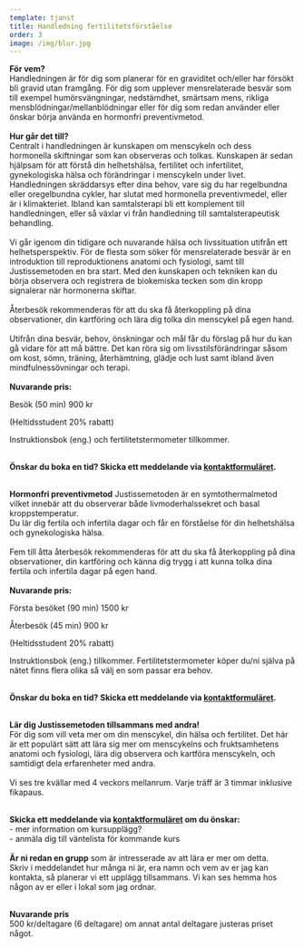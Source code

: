 ```yaml
---
template: tjanst
title: Handledning fertilitetsförståelse
order: 3
image: /img/blur.jpg
---
```

**För vem?**<br/>Handledningen är för dig som planerar för en graviditet och/eller har försökt bli gravid utan framgång. För dig som upplever mensrelaterade besvär som till exempel humörsvängningar, nedstämdhet, smärtsam mens, rikliga mensblödningar/mellanblödningar eller för dig som redan använder eller önskar börja använda en hormonfri preventivmetod.<br/>\
**Hur går det till?**<br/>Centralt i handledningen är kunskapen om menscykeln och dess hormonella skiftningar som kan observeras och tolkas. Kunskapen är sedan hjälpsam för att förstå din helhetshälsa, fertilitet och infertilitet, gynekologiska hälsa och förändringar i menscykeln under livet. Handledningen skräddarsys efter dina behov, vare sig du har regelbundna eller oregelbundna cykler, har slutat med hormonella preventivmedel, eller är i klimakteriet. Ibland kan samtalsterapi bli ett komplement till handledningen, eller så växlar vi från handledning till samtalsterapeutisk behandling.<br/><br/>Vi går igenom din tidigare och nuvarande hälsa och livssituation utifrån ett helhetsperspektiv. För de flesta som söker för mensrelaterade besvär är en introduktion till reproduktionens anatomi och fysiologi, samt till Justissemetoden en bra start. Med den kunskapen och tekniken kan du börja observera och registrera de biokemiska tecken som din kropp signalerar när hormonerna skiftar.<br/><br/>Återbesök rekommenderas för att du ska få återkoppling på dina observationer, din kartföring och lära dig tolka din menscykel på egen hand. <br/><br/>Utifrån dina besvär, behov, önskningar och mål får du förslag på hur du kan gå vidare för att må bättre. Det kan röra sig om livsstilsförändringar såsom om kost, sömn, träning, återhämtning, glädje och lust samt ibland även mindfulnessövningar och terapi.<br/>\
**Nuvarande pris:**

Besök (50 min) 900 kr

(Heltidsstudent 20% rabatt)

Instruktionsbok (eng.) och fertilitetstermometer tillkommer.

<br/>**Önskar du boka en tid? Skicka ett meddelande via [kontaktformuläret](https://dinrytm.se/kontakt).**<br/><br/>

**Hormonfri preventivmetod** Justissemetoden är en symtothermalmetod vilket innebär att du observerar både livmoderhalssekret och basal kroppstemperatur.<br/>Du lär dig fertila och infertila dagar och får en förståelse för din helhetshälsa och gynekologiska hälsa.<br/><br/>Fem till åtta återbesök rekommenderas för att du ska få återkoppling på dina observationer, din kartföring och känna dig trygg i att kunna tolka dina fertila och infertila dagar på egen hand.<br/>\
**Nuvarande pris:**

Första besöket (90 min) 1500 kr

Återbesök (45 min) 900 kr

(Heltidsstudent 20% rabatt)

Instruktionsbok (eng.) tillkommer. Fertilitetstermometer köper du/ni själva på nätet finns flera olika så välj en som passar era behov.

<br/>**Önskar du boka en tid? Skicka ett meddelande via [kontaktformuläret](https://dinrytm.se/kontakt).**<br/><br/>

**Lär dig Justissemetoden tillsammans med andra!**<br/>För dig som vill veta mer om din menscykel, din hälsa och fertilitet. Det här är ett populärt sätt att lära sig mer om menscykelns och fruktsamhetens anatomi och fysiologi, lära dig observera och kartföra menscykeln, och samtidigt dela erfarenheter med andra.<br/><br/>Vi ses tre kvällar med 4 veckors mellanrum. Varje träff är 3 timmar inklusive fikapaus.<br/><br/>

**Skicka ett meddelande via [kontaktformuläret](https://dinrytm.se/kontakt) om du önskar:**<br/> - mer information om kursupplägg?<br/>- anmäla dig till väntelista för kommande kurs <br/><br/>**Är ni redan en grupp** som är intresserade av att lära er mer om detta.<br/>Skriv i meddelandet hur många ni är, era namn och vem av er jag kan kontakta, så planerar vi ett upplägg tillsammans. Vi kan ses hemma hos någon av er eller i lokal som jag ordnar.<br/><br/>

**Nuvarande pris**<br/>500 kr/deltagare (6 deltagare) om annat antal deltagare justeras priset något.